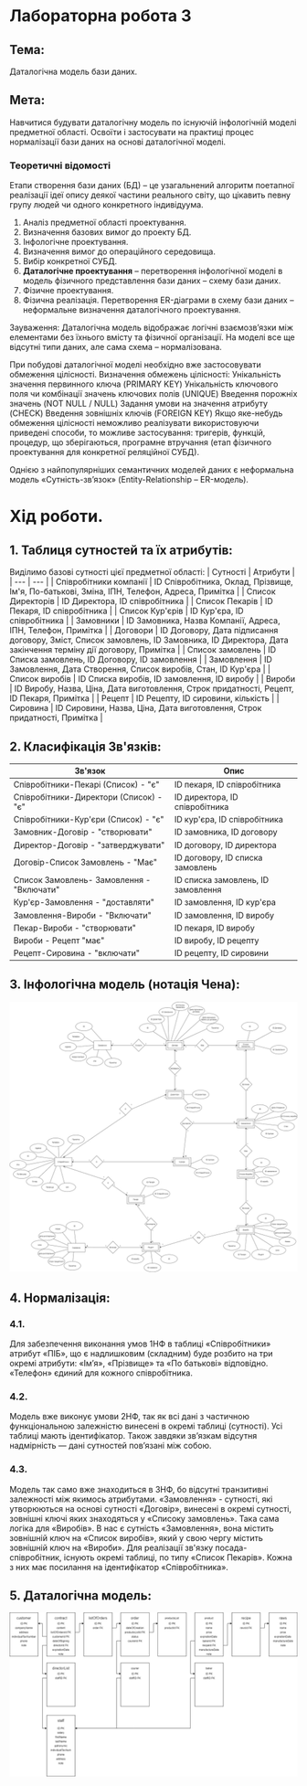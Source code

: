 # Лабораторна робота 3
## Тема: 
Даталогічна модель бази даних.
## Мета: 
Навчитися будувати даталогічну модель по існуючій інфологічній моделі предметної області. Освоїти і застосувати на практиці процес нормалізації бази даних на основі даталогічної моделі. 

### Теоретичні відомості

Етапи створення бази даних (БД) – це узагальнений алгоритм поетапної реалізації ідеї опису деякої частини реального світу, що цікавить певну групу людей чи одного конкретного індивідуума.
1. Аналіз предметної області проектування. 
2. Визначення базових вимог до проекту БД.
3. Інфологічне проектування.
4. Визначення вимог до операційного середовища.
5. Вибір конкретної СУБД.
6. **Даталогічне проектування** – перетворення інфологічної моделі в модель фізичного представлення бази даних – схему бази даних.
7. Фізичне проектування.
8. Фізична реалізація.
Перетворення ER-діаграми в схему бази даних – неформальне визначення даталогічного проектування. 

Зауваження: Даталогічна модель відображає логічні взаємозв’язки між елементами без їхнього вмісту та фізичної організації. На моделі все ще відсутні типи даних, але сама схема – нормалізована.


При побудові даталогічної моделі необхідно вже застосовувати обмеження цілісності. Визначення обмежень цілісності:
Унікальність значення первинного ключа (PRIMARY KEY)
Унікальність ключового поля чи комбінації значень ключових полів (UNIQUE)
Введення порожніх значень (NOT NULL / NULL)
Задання умови на значення атрибуту (CHECK)
Введення зовнішніх ключів (FOREIGN KEY)
Якщо яке-небудь обмеження цілісності неможливо реалізувати використовуючи приведені способи, то можливе застосування: тригерів, функцій, процедур, що зберігаються, програмне втручання (етап фізичного проектування для конкретної реляційної СУБД).


Однією з найпопулярніших семантичних моделей даних є неформальна
модель «Сутність-зв’язок» (Entity-Relationship – ER-модель).

# Хід роботи.

## 1. Таблиця сутностей та їх атрибутів:

Виділимо базові сутності цієї предметної області: 
| Сутності                  | Атрибути |
| --- | --- |
| Співробітники компанії    | ID Співробітника, Оклад, Прізвище, Ім'я, По-батькові, Зміна, ІПН, Телефон, Адреса, Примітка   |
| Список Директорів         | ID Директора, ID співробітника |
| Список Пекарів            | ID Пекаря, ID співробітника |
| Список Кур'єрів           | ID Кур'єра, ID співробітника |
| Замовники                 | ID Замовника, Назва Компанії, Адреса, ІПН, Телефон, Примітка   |
| Договори                  | ID Договору, Дата підписання договору, Зміст, Список замовлень, ID Замовника, ID Директора, Дата закінчення терміну дії договору, Примітка  |
| Список замовлень          | ID Списка замовлень, ID Договору, ID замовлення   |
| Замовлення                | ID Замовлення, Дата Створення, Список виробів, Стан, ID Кур'єра    |
| Список виробів            | ID Списка виробів, ID замовлення, ID виробу   |
| Вироби                    | ID Виробу, Назва, Ціна, Дата виготовлення, Строк придатності, Рецепт, ID Пекаря, Примітка   |
| Рецепт                    | ID Рецепту, ID сировини, кількість    |
| Cировина                  | ID Сировини, Назва, Ціна, Дата виготовлення, Строк придатності, Примітка  |

## 2. Класифікація Зв'язків:

| Зв'язок   | Опис  |
|   ---     |   --- |
| Співробітники-Пекарі (Список) - "є"       | ID пекаря, ID співробітника           |
| Співробітники-Директори (Список) - "є"    | ID директора, ID співробітника        |
| Співробітники-Кур'єри (Список) - "є"      | ID кур'єра, ID співробітника          |
| Замовник-Договір - "створювати"           | ID замовника, ID договору             |
| Директор-Договір - "затверджувати"        | ID договору, ID директора             |
| Договір-Список Замовлень - "Має"          | ID договору, ID списка замовлень      |
| Список Замовлень- Замовлення - "Включати" | ID списка замовлень, ID замовлення    |
| Кур'єр-Замовлення - "доставляти"          | ID замовлення, ID кур'єра             |
| Замовлення-Вироби - "Включати"            | ID замовлення, ID виробу              |
| Пекар-Вироби - "створювати"               | ID пекаря, ID виробу                  |
| Вироби - Рецепт "має"                     | ID виробу, ID рецепту                 |
| Рецепт-Сировина - "включати"              | ID рецепту, ID сировини               |

## 3. Інфологічна модель (нотація Чена):

![Діаграма:](https://github.com/MonMon201/DB/blob/master/src/ER.png)

## 4. Нормалізація:

### 4.1. 
Для забезпечення виконання умов 1НФ в таблиці «Співробітники» атрибут «ПІБ», що є надлишковим (складним) буде розбито на три окремі атрибути: «Імʼя», «Прізвище» та «По батькові» відповідно. «Телефон» єдиний для кожного співробітника.
### 4.2. 
Модель вже виконує умови 2НФ, так як всі дані з частичною функціональною залежністю винесені в окремі таблиці (сутності). Усі таблиці мають ідентифікатор. Також завдяки звʼязкам відсутня надмірність — дані сутностей повʼязані між собою.
### 4.3. 
Модель так само вже знаходиться в 3НФ, бо відсутні транзитивні залежності між якимось атрибутами. «Замовлення» - сутності, які утворюються на основі сутності «Договір», винесені в окремі сутності, зовнішні ключі яких знаходяться у «Списоку замовлень». Така сама логіка для «Виробів». В нас є сутність «Замовлення», вона містить зовнішній ключ на «Список виробів», який у свою чергу містить зовнішній ключ на «Вироби». Для реалізації зв'язку посада-співробітник, існують окремі таблиці, по типу «Список Пекарів». Кожна з них має посилання на ідентифікатор «Співробітника».

## 5. Даталогічна модель:

![Діаграма:](https://github.com/MonMon201/DB/blob/master/src/DLM.png)